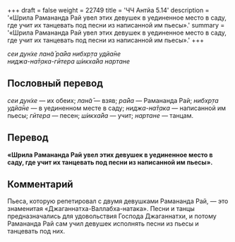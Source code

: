+++
draft = false
weight = 22749
title = 'ЧЧ Антйа 5.14'
description = '«Шрила Рамананда Рай увел этих девушек в уединенное место в саду, где учит их танцевать под песни из написанной им пьесы».'
summary = '«Шрила Рамананда Рай увел этих девушек в уединенное место в саду, где учит их танцевать под песни из написанной им пьесы».'
+++

_сеи дун̇хе лан̃а̄ ра̄йа нибхр̣та удйа̄не  
ниджа-на̄т̣ака-гӣтера ш́икха̄йа нартане_

## Пословный перевод

_сеи_ _дун̇хе_ — их обеих; _лан̃а̄_ — взяв; _ра̄йа_ — Рамананда Рай; _нибхр̣та_ _удйа̄не_ — в уединенном месте в саду; _ниджа_\-_на̄т̣ака_ — написанной им пьесы; _гӣтера_ — песен; _ш́икха̄йа_ — учит; _нартане_ — танцам.

## Перевод

**«Шрила Рамананда Рай увел этих девушек в уединенное место в саду, где учит их танцевать под песни из написанной им пьесы».**

## Комментарий

Пьеса, которую репетировал с двумя девушками Рамананда Рай, — это знаменитая «Джаганнатха-Валлабха-натака». Песни и танцы предназначались для удовольствия Господа Джаганнатхи, и потому Рамананда Рай сам учил девушек исполнять песни из пьесы и танцевать под них.
